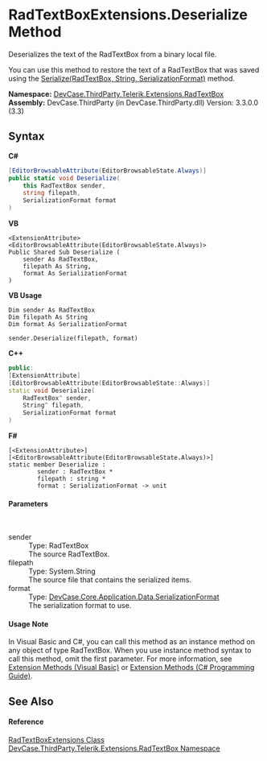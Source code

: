 # RadTextBoxExtensions.Deserialize Method 
 

Deserializes the text of the RadTextBox from a binary local file. 

 You can use this method to restore the text of a RadTextBox that was saved using the <a href="M_DevCase_ThirdParty_Telerik_Extensions_RadTextBox_RadTextBoxExtensions_Serialize">Serialize(RadTextBox, String, SerializationFormat)</a> method.

**Namespace:**&nbsp;<a href="N_DevCase_ThirdParty_Telerik_Extensions_RadTextBox">DevCase.ThirdParty.Telerik.Extensions.RadTextBox</a><br />**Assembly:**&nbsp;DevCase.ThirdParty (in DevCase.ThirdParty.dll) Version: 3.3.0.0 (3.3)

## Syntax

**C#**<br />
``` C#
[EditorBrowsableAttribute(EditorBrowsableState.Always)]
public static void Deserialize(
	this RadTextBox sender,
	string filepath,
	SerializationFormat format
)
```

**VB**<br />
``` VB
<ExtensionAttribute>
<EditorBrowsableAttribute(EditorBrowsableState.Always)>
Public Shared Sub Deserialize ( 
	sender As RadTextBox,
	filepath As String,
	format As SerializationFormat
)
```

**VB Usage**<br />
``` VB Usage
Dim sender As RadTextBox
Dim filepath As String
Dim format As SerializationFormat

sender.Deserialize(filepath, format)
```

**C++**<br />
``` C++
public:
[ExtensionAttribute]
[EditorBrowsableAttribute(EditorBrowsableState::Always)]
static void Deserialize(
	RadTextBox^ sender, 
	String^ filepath, 
	SerializationFormat format
)
```

**F#**<br />
``` F#
[<ExtensionAttribute>]
[<EditorBrowsableAttribute(EditorBrowsableState.Always)>]
static member Deserialize : 
        sender : RadTextBox * 
        filepath : string * 
        format : SerializationFormat -> unit 

```


#### Parameters
&nbsp;<dl><dt>sender</dt><dd>Type: RadTextBox<br />The source RadTextBox.</dd><dt>filepath</dt><dd>Type: System.String<br />The source file that contains the serialized items.</dd><dt>format</dt><dd>Type: <a href="T_DevCase_Core_Application_Data_SerializationFormat">DevCase.Core.Application.Data.SerializationFormat</a><br />The serialization format to use.</dd></dl>

#### Usage Note
In Visual Basic and C#, you can call this method as an instance method on any object of type RadTextBox. When you use instance method syntax to call this method, omit the first parameter. For more information, see <a href="https://docs.microsoft.com/dotnet/visual-basic/programming-guide/language-features/procedures/extension-methods">Extension Methods (Visual Basic)</a> or <a href="https://docs.microsoft.com/dotnet/csharp/programming-guide/classes-and-structs/extension-methods">Extension Methods (C# Programming Guide)</a>.

## See Also


#### Reference
<a href="T_DevCase_ThirdParty_Telerik_Extensions_RadTextBox_RadTextBoxExtensions">RadTextBoxExtensions Class</a><br /><a href="N_DevCase_ThirdParty_Telerik_Extensions_RadTextBox">DevCase.ThirdParty.Telerik.Extensions.RadTextBox Namespace</a><br />